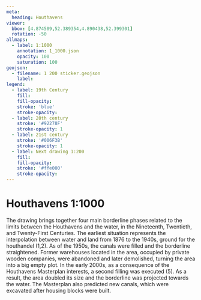 ```yaml
---
meta:
  heading: Houthavens
viewer:
  bbox: [4.874509,52.389354,4.890438,52.399301]
  rotation: -50
allmaps:
  - label: 1:1000
    annotation: 1_1000.json
    opacity: 100
    saturation: 100
geojson:
  - filename: 1 200 sticker.geojson
    label: 
legend:
  - label: 19th Century
    fill:
    fill-opacity:
    stroke: 'blue'
    stroke-opacity:
  - label: 20th century
    stroke: '#92278F'
    stroke-opacity: 1
  - label: 21st century
    stroke: '#006F3B'
    stroke-opacity: 1
  - label: Next drawing 1:200
    fill:
    fill-opacity:
    stroke: '#ffe000'
    stroke-opacity:
---
```

# Houthavens 1:1000
The drawing brings together four main borderline phases related to the limits between the Houthavens and the water, in the Nineteenth, Twentieth, and Twenty-First Centuries. The earliest situation represents the interpolation between water and land from 1876 to the 1940s, ground for the houthandel (1,2). As of the 1950s, the canals were filled and the borderline straightened. Former warehouses located in the area, occupied by private wooden companies, were abandoned and later demolished, turning the area into a big empty plot. In the early 2000s, as a consequence of the Houthavens Masterplan interests, a second filling was executed (5). As a result, the area doubled its size and the borderline was projected towards the water. The Masterplan also predicted new canals, which were excavated after housing blocks were built.